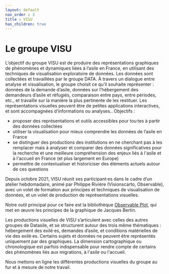 ```yaml
---
layout: default
nav_order : 3
title : VISU 
has_children: true
--- 
```


# Le groupe VISU

L’objectif du groupe VISU est de produire des représentations graphiques de phénomènes et dynamiques liées à l’asile en France, en utilisant des techniques de visualisation exploratoire de données. Les données sont collectées et travaillées par le groupe DATA. À travers un dialogue entre analyse et visualisation, le groupe choisit ce qu’il souhaite représenter : données de la demande d’asile, données sur l’hébergement des demandeurs d’asile et réfugiés, comparaison entre pays, entre périodes, etc., et travaille sur la manière la plus pertinente de les restituer. Les représentations visuelles peuvent être de petites applications interactives, et sont accompagnées d’informations ou analyses..
Objectifs :
- proposer des représentations et outils accessibles pour tou·tes à partir des données collectées
- utiliser la visualisation pour mieux comprendre les données de l’asile en France
- se distinguer des productions des institutions en ne cherchant pas à les remplacer mais à analyser et comparer des données significatives pour la recherche et une meilleure compréhension des enjeux liés à l'asile et à l'accueil en France (et plus largement en Europe)
- permettre de contextualiser et historiciser des éléments actuels autour de ces questions

Depuis octobre 2021, VISU réunit ses participant·es dans le cadre d’un atelier hebdomadaire, animé par Philippe Rivière (Visionscarto, Observable), avec un volet de formation aux principes et techniques de visualisation de données, et un volet de production de représentations visuelles.

Notre outil principal pour ce faire est la bibliothèque [Observable Plot](https://observablehq.com/plot), qui met en œuvre les principes de la graphique de Jacques Bertin.

Les productions visuelles de VISU s’articulent avec celles des autres groupes de Datasile, et se structurent autour des trois même thématiques : hébergement des exilé·es, demandes d’asile, et conditions matérielles de vie des exilé·es. Certains sujets et données ne peuvent être représentés uniquement par des graphiques. La dimension cartographique ou chronologique est parfois indispensable pour rendre compte de certains des phénomènes liés aux migrations, à l'asile ou l'accueil.

Nous mettons en ligne les différentes productions visuelles du groupe au fur et à mesure de notre travail.
